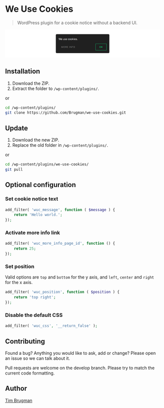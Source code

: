 # We Use Cookies

> WordPress plugin for a cookie notice without a backend UI.

![screenshot](/screenshot.png)

## Installation

1. Download the ZIP.
1. Extract the folder to `/wp-content/plugins/`.

or

```sh
cd /wp-content/plugins/
git clone https://github.com/Brugman/we-use-cookies.git
```

## Update

1. Download the new ZIP.
1. Replace the old folder in `/wp-content/plugins/`.

or

```sh
cd /wp-content/plugins/we-use-cookies/
git pull
```

## Optional configuration

### Set cookie notice text

```php
add_filter( 'wuc_message', function ( $message ) {
    return 'Hello world.';
});
```

### Activate more info link

```php
add_filter( 'wuc_more_info_page_id', function () {
    return 25;
});
```

### Set position

Valid options are `top` and `bottom` for the y axis, and `left`, `center` and `right` for the x axis.

```php
add_filter( 'wuc_position', function ( $position ) {
    return 'top right';
});
```

### Disable the default CSS

```php
add_filter( 'wuc_css', '__return_false' );
```

## Contributing

Found a bug? Anything you would like to ask, add or change? Please open an issue so we can talk about it.

Pull requests are welcome on the develop branch. Please try to match the current code formatting.

## Author

[Tim Brugman](https://github.com/Brugman)